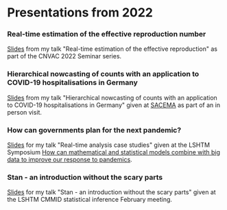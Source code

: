 
# Presentations from 2022

### Real-time estimation of the effective reproduction number

[Slides](https://samabbott.co.uk/presentations/2022/CNVAC-real-time-estimation-of-the-reproduction-number.pdf) from my talk "Real-time estimation of the effective reproduction" as part of the CNVAC 2022 Seminar series. 

### Hierarchical nowcasting of counts with an application to COVID-19 hospitalisations in Germany

[Slides](https://samabbott.co.uk/presentations/2022/nowcasting-sacema.pdf) from my talk "Hierarchical nowcasting of counts with an application to COVID-19 hospitalisations in Germany" given at [SACEMA](https://www.sacema.org/about-us/) as part of an in person visit. 

### How can governments plan for the next pandemic?

[Slides](https://www.samabbott.co.uk/presentations/2022/how-can-governments-prepare-for-the-next-pandemic.pdf) for my talk "Real-time analysis case studies" given at the LSHTM Symposium [How can mathematical and statistical models combine with big data to improve our response to pandemics](https://www.lshtm.ac.uk/newsevents/events/how-can-mathematical-and-statistical-models-combine-big-data-improve-our-response?utm_source=Twitter&utm_medium=Social+Media&utm_campaign=How+can+mathematical+and+statistical+models+combine+with+big+data+to+improve+our+response+to+pandemics%3F).

### Stan - an introduction without the scary parts

[Slides](https://www.samabbott.co.uk/presentations/2022/stan-an-introduction-without-the-scary-parts.pdf) for my talk "Stan - an introduction without the scary parts" given at the LSHTM CMMID statistical inference February meeting.